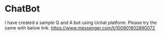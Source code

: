 # ChatBot
I have created a sample Q and A bot using Uchat platform. Please try the same with below link.
https://www.messenger.com/t/100901802890072
